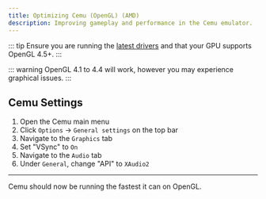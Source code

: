```yaml
---
title: Optimizing Cemu (OpenGL) (AMD)
description: Improving gameplay and performance in the Cemu emulator.
---
```


::: tip
Ensure you are running the [latest drivers](https://www.amd.com/en/support) and that your GPU supports OpenGL 4.5+.
:::

::: warning
OpenGL 4.1 to 4.4 will work, however you may experience graphical issues.
:::

## Cemu Settings

1. Open the Cemu main menu
1. Click `Options` -> `General settings` on the top bar
1. Navigate to the `Graphics` tab
1. Set "VSync" to `On`
1. Navigate to the `Audio` tab
1. Under `General`, change "API" to `XAudio2`

---

Cemu should now be running the fastest it can on OpenGL.